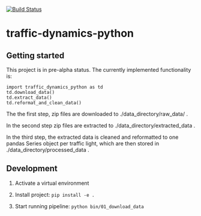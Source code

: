 [![Build Status](https://travis-ci.org/codeformuenster/traffic-dynamics-python.svg?branch=master)](https://travis-ci.org/codeformuenster/traffic-dynamics-python)

# traffic-dynamics-python

## Getting started

This project is in pre-alpha status. The currently implemented functionality is:

```
import traffic_dynamics_python as td
td.download_data()
td.extract_data()
td.reformat_and_clean_data()
```

The the first step, zip files are downloaded to ./data_directory/raw_data/ .

In the second step zip files are extracted to ./data_directory/extracted_data .

In the third step, the extracted data is cleaned and reformatted
to one pandas Series object per traffic light, which are then stored in ./data_directory/processed_data .

## Development

1. Activate a virtual environment

2. Install project: ```pip install -e .```

3. Start running pipeline: ```python bin/01_download_data```
